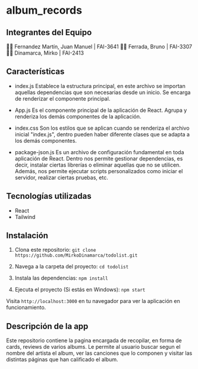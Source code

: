 # album_records
## Integrantes del Equipo

👨‍💻 Fernandez Martín, Juan Manuel | FAI-3641
👨‍💻 Ferrada, Bruno | FAI-3307
👨‍💻 Dinamarca, Mirko | FAI-2413

## Características

- index.js
Establece la estructura principal, en este archivo se importan aquellas dependencias que son necesarias desde un inicio.
Se encarga de renderizar el componente principal.

- App.js
Es el componente principal de la aplicación de React. Agrupa y renderiza los demás componentes de la aplicación.

- index.css
Son los estilos que se aplican cuando se renderiza el archivo inicial "index.js", dentro pueden haber diferente clases que se adapta
a los demás componentes.

- package-json.js
Es un archivo de configuración fundamental en toda aplicación de React. Dentro nos permite gestionar dependencias, es decir, instalar ciertas 
librerías o eliminar aquellas que no se utilicen. Además, nos permite ejecutar scripts personalizados como iniciar el servidor, realizar ciertas pruebas, etc.

## Tecnologías utilizadas

- React
- Tailwind

## Instalación

1. Clona este repositorio:
   `git clone https://github.com/MirkoDinamarca/todolist.git`

2. Navega a la carpeta del proyecto:
   `cd todolist`

3. Instala las dependencias:
   `npm install` 

4. Ejecuta el proyecto (Si estás en Windows):
   `npm start`

Visita `http://localhost:3000` en tu navegador para ver la aplicación en funcionamiento.

## Descripción de la app
Este repositorio contiene la pagina encargada de recopilar, en forma de cards, reviews de varios albums.
Le permite al usuario buscar segun el nombre del artista el album, ver las canciones que lo componen y visitar las distintas páginas que han calificado el album.
